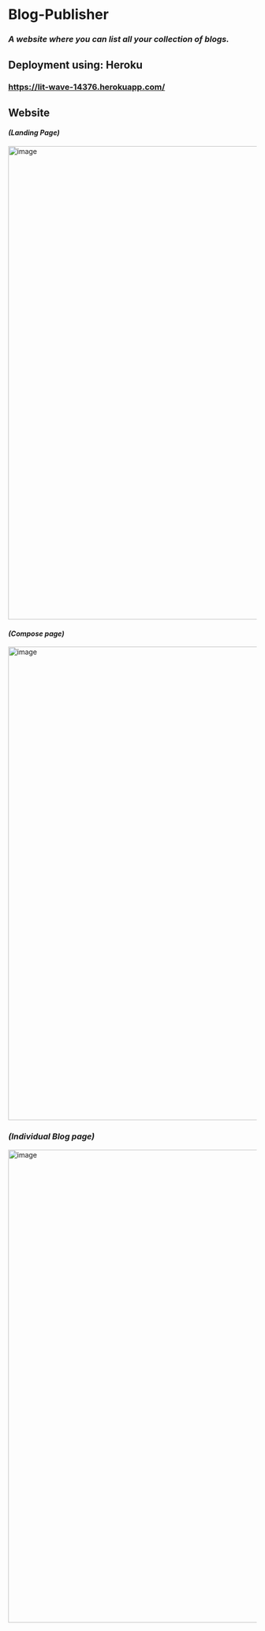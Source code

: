 # **Blog-Publisher**

### *A website where you can list all your collection of blogs.*

## **Deployment using:** Heroku

### https://lit-wave-14376.herokuapp.com/

## **Website**

#### *(Landing Page)*

<img width="960" alt="image" src="https://user-images.githubusercontent.com/77202232/156914720-9cdab5ff-aeea-4c1f-ba09-0543b1042ce7.png">

#### *(Compose page)*

<img width="960" alt="image" src="https://user-images.githubusercontent.com/77202232/156914804-b5d3e299-e2ec-4c92-9e18-4f9f23f76ab5.png">

### *(Individual Blog page)*

<img width="959" alt="image" src="https://user-images.githubusercontent.com/77202232/156914843-b29c9a06-5ddf-4705-a468-db20f0def778.png">
